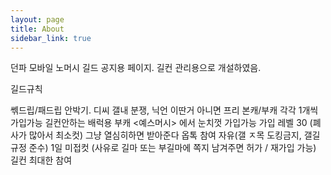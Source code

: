 ```yaml
---
layout: page
title: About
sidebar_link: true
---
```

던파 모바일 노머시 길드 공지용 페이지. 길컨 관리용으로 개설하였음.

길드규칙

<p class="message">
  쎆드립/패드립 안박기.
  디씨 갤내 분쟁, 닉언 이딴거 아니면 프리
  본캐/부캐 각각 1개씩 가입가능
  길컨안하는 배럭용 부캐 <예스머시> 에서 눈치껏 가입가능
  가입 레벨 30 (폐사가 많아서 최소컷) 그냥 열심히하면 받아준다
  옵톡 참여 자유(갤 ㅈ목 도킹금지, 갤길 규정 준수)
  1일 미접컷 (사유로 길마 또는 부길마에 쪽지 남겨주면 허가 / 재가입 가능)
  길컨 최대한 참여
</p>
